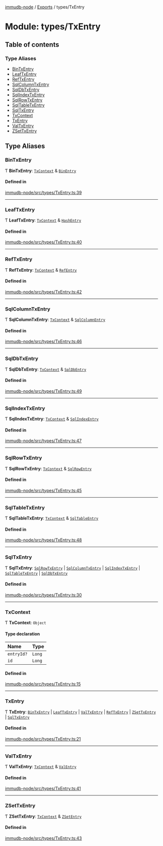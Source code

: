 [immudb-node](../README.md) / [Exports](../modules.md) / types/TxEntry

# Module: types/TxEntry

## Table of contents

### Type Aliases

- [BinTxEntry](types_TxEntry.md#bintxentry)
- [LeafTxEntry](types_TxEntry.md#leaftxentry)
- [RefTxEntry](types_TxEntry.md#reftxentry)
- [SqlColumnTxEntry](types_TxEntry.md#sqlcolumntxentry)
- [SqlDbTxEntry](types_TxEntry.md#sqldbtxentry)
- [SqlIndexTxEntry](types_TxEntry.md#sqlindextxentry)
- [SqlRowTxEntry](types_TxEntry.md#sqlrowtxentry)
- [SqlTableTxEntry](types_TxEntry.md#sqltabletxentry)
- [SqlTxEntry](types_TxEntry.md#sqltxentry)
- [TxContext](types_TxEntry.md#txcontext)
- [TxEntry](types_TxEntry.md#txentry)
- [ValTxEntry](types_TxEntry.md#valtxentry)
- [ZSetTxEntry](types_TxEntry.md#zsettxentry)

## Type Aliases

### BinTxEntry

Ƭ **BinTxEntry**: [`TxContext`](types_TxEntry.md#txcontext) & [`BinEntry`](types_Entry.md#binentry)

#### Defined in

[immudb-node/src/types/TxEntry.ts:39](https://github.com/codenotary/immudb-node/blob/fe12060/immudb-node/src/types/TxEntry.ts#L39)

___

### LeafTxEntry

Ƭ **LeafTxEntry**: [`TxContext`](types_TxEntry.md#txcontext) & [`HashEntry`](types_Entry.md#hashentry)

#### Defined in

[immudb-node/src/types/TxEntry.ts:40](https://github.com/codenotary/immudb-node/blob/fe12060/immudb-node/src/types/TxEntry.ts#L40)

___

### RefTxEntry

Ƭ **RefTxEntry**: [`TxContext`](types_TxEntry.md#txcontext) & [`RefEntry`](types_Entry.md#refentry)

#### Defined in

[immudb-node/src/types/TxEntry.ts:42](https://github.com/codenotary/immudb-node/blob/fe12060/immudb-node/src/types/TxEntry.ts#L42)

___

### SqlColumnTxEntry

Ƭ **SqlColumnTxEntry**: [`TxContext`](types_TxEntry.md#txcontext) & [`SqlColumnEntry`](types_Entry.md#sqlcolumnentry)

#### Defined in

[immudb-node/src/types/TxEntry.ts:46](https://github.com/codenotary/immudb-node/blob/fe12060/immudb-node/src/types/TxEntry.ts#L46)

___

### SqlDbTxEntry

Ƭ **SqlDbTxEntry**: [`TxContext`](types_TxEntry.md#txcontext) & [`SqlDbEntry`](types_Entry.md#sqldbentry)

#### Defined in

[immudb-node/src/types/TxEntry.ts:49](https://github.com/codenotary/immudb-node/blob/fe12060/immudb-node/src/types/TxEntry.ts#L49)

___

### SqlIndexTxEntry

Ƭ **SqlIndexTxEntry**: [`TxContext`](types_TxEntry.md#txcontext) & [`SqlIndexEntry`](types_Entry.md#sqlindexentry)

#### Defined in

[immudb-node/src/types/TxEntry.ts:47](https://github.com/codenotary/immudb-node/blob/fe12060/immudb-node/src/types/TxEntry.ts#L47)

___

### SqlRowTxEntry

Ƭ **SqlRowTxEntry**: [`TxContext`](types_TxEntry.md#txcontext) & [`SqlRowEntry`](types_Entry.md#sqlrowentry)

#### Defined in

[immudb-node/src/types/TxEntry.ts:45](https://github.com/codenotary/immudb-node/blob/fe12060/immudb-node/src/types/TxEntry.ts#L45)

___

### SqlTableTxEntry

Ƭ **SqlTableTxEntry**: [`TxContext`](types_TxEntry.md#txcontext) & [`SqlTableEntry`](types_Entry.md#sqltableentry)

#### Defined in

[immudb-node/src/types/TxEntry.ts:48](https://github.com/codenotary/immudb-node/blob/fe12060/immudb-node/src/types/TxEntry.ts#L48)

___

### SqlTxEntry

Ƭ **SqlTxEntry**: [`SqlRowTxEntry`](types_TxEntry.md#sqlrowtxentry) \| [`SqlColumnTxEntry`](types_TxEntry.md#sqlcolumntxentry) \| [`SqlIndexTxEntry`](types_TxEntry.md#sqlindextxentry) \| [`SqlTableTxEntry`](types_TxEntry.md#sqltabletxentry) \| [`SqlDbTxEntry`](types_TxEntry.md#sqldbtxentry)

#### Defined in

[immudb-node/src/types/TxEntry.ts:30](https://github.com/codenotary/immudb-node/blob/fe12060/immudb-node/src/types/TxEntry.ts#L30)

___

### TxContext

Ƭ **TxContext**: `Object`

#### Type declaration

| Name | Type |
| :------ | :------ |
| `entryId?` | `Long` |
| `id` | `Long` |

#### Defined in

[immudb-node/src/types/TxEntry.ts:15](https://github.com/codenotary/immudb-node/blob/fe12060/immudb-node/src/types/TxEntry.ts#L15)

___

### TxEntry

Ƭ **TxEntry**: [`BinTxEntry`](types_TxEntry.md#bintxentry) \| [`LeafTxEntry`](types_TxEntry.md#leaftxentry) \| [`ValTxEntry`](types_TxEntry.md#valtxentry) \| [`RefTxEntry`](types_TxEntry.md#reftxentry) \| [`ZSetTxEntry`](types_TxEntry.md#zsettxentry) \| [`SqlTxEntry`](types_TxEntry.md#sqltxentry)

#### Defined in

[immudb-node/src/types/TxEntry.ts:21](https://github.com/codenotary/immudb-node/blob/fe12060/immudb-node/src/types/TxEntry.ts#L21)

___

### ValTxEntry

Ƭ **ValTxEntry**: [`TxContext`](types_TxEntry.md#txcontext) & [`ValEntry`](types_Entry.md#valentry)

#### Defined in

[immudb-node/src/types/TxEntry.ts:41](https://github.com/codenotary/immudb-node/blob/fe12060/immudb-node/src/types/TxEntry.ts#L41)

___

### ZSetTxEntry

Ƭ **ZSetTxEntry**: [`TxContext`](types_TxEntry.md#txcontext) & [`ZSetEntry`](types_Entry.md#zsetentry)

#### Defined in

[immudb-node/src/types/TxEntry.ts:43](https://github.com/codenotary/immudb-node/blob/fe12060/immudb-node/src/types/TxEntry.ts#L43)
